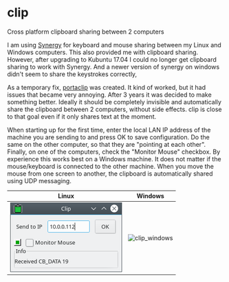 # clip
Cross platform clipboard sharing between 2 computers

I am using [Synergy](https://symless.com/synergy) for keyboard and mouse sharing between my Linux and Windows computers. This also provided me with clipboard sharing. However, after upgrading to Kubuntu 17.04 I could no longer get clipboard sharing to work with Synergy. And a newer version of synergy on windows didn't seem to share the keystrokes correctly,

As a temporary fix, [portaclip](https://github.com/arnholm/portaclip) was created. It kind of worked, but it had issues that became very annoying. After 3 years it was decided to make something better. Ideally it should be completely invisible and automatically share the clipboard between 2 computers, without side effects. clip is close to that goal even if it only shares text at the moment. 


When starting up for the first time, enter the local LAN IP address of the machine you are sending to and press OK to save configuration. Do the same on the other computer, so that they are "pointing at each other". Finally, on one of the computers, check the "Monitor Mouse" checkbox. By experience this works best on a Windows machine. It does not matter if the mouse/keyboard is connected to the other machine. When you move the mouse from one screen to another, the clipboard is automatically shared using UDP messaging.

Linux | Windows
------------ | -------------
![clip_linux](/images/linux.png)| ![clip_windows](/images/clip_windows.png)

